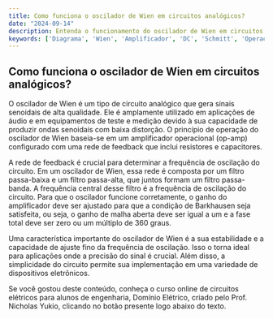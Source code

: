 ```yaml
---
title: Como funciona o oscilador de Wien em circuitos analógicos?
date: "2024-09-14"
description: Entenda o funcionamento do oscilador de Wien em circuitos analógicos e sua importância em engenharia elétrica.
keywords: ['Diagrama', 'Wien', 'Amplificador', 'DC', 'Schmitt', 'Operação', 'Resposta']
---
```


## Como funciona o oscilador de Wien em circuitos analógicos?

O oscilador de Wien é um tipo de circuito analógico que gera sinais senoidais de alta qualidade. Ele é amplamente utilizado em aplicações de áudio e em equipamentos de teste e medição devido à sua capacidade de produzir ondas senoidais com baixa distorção. O princípio de operação do oscilador de Wien baseia-se em um amplificador operacional (op-amp) configurado com uma rede de feedback que inclui resistores e capacitores.

A rede de feedback é crucial para determinar a frequência de oscilação do circuito. Em um oscilador de Wien, essa rede é composta por um filtro passa-baixa e um filtro passa-alta, que juntos formam um filtro passa-banda. A frequência central desse filtro é a frequência de oscilação do circuito. Para que o oscilador funcione corretamente, o ganho do amplificador deve ser ajustado para que a condição de Barkhausen seja satisfeita, ou seja, o ganho de malha aberta deve ser igual a um e a fase total deve ser zero ou um múltiplo de 360 graus.

Uma característica importante do oscilador de Wien é a sua estabilidade e a capacidade de ajuste fino da frequência de oscilação. Isso o torna ideal para aplicações onde a precisão do sinal é crucial. Além disso, a simplicidade do circuito permite sua implementação em uma variedade de dispositivos eletrônicos.

Se você gostou deste conteúdo, conheça o curso online de circuitos elétricos para alunos de engenharia, Domínio Elétrico, criado pelo Prof. Nicholas Yukio, clicando no botão presente logo abaixo do texto.